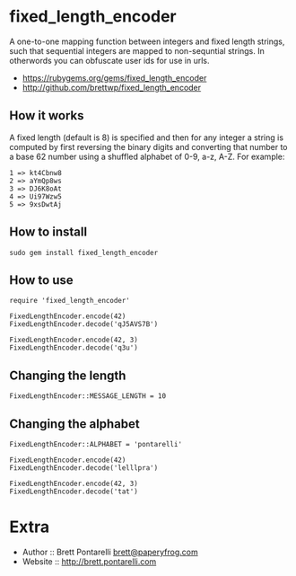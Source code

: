 # fixed_length_encoder

A one-to-one mapping function between integers and fixed length strings, such that sequential integers
are mapped to non-sequntial strings.  In otherwords you can obfuscate user ids for use in urls.

* https://rubygems.org/gems/fixed_length_encoder
* http://github.com/brettwp/fixed_length_encoder

## How it works

A fixed length (default is 8) is specified and then for any integer a string is computed by first reversing
the binary digits and converting that number to a base 62 number using a shuffled alphabet of
0-9, a-z, A-Z.  For example:

    1 => kt4Cbnw8
    2 => aYmQp8ws 
    3 => DJ6K8oAt 
    4 => Ui97Wzw5
    5 => 9xsDwtAj 

## How to install

    sudo gem install fixed_length_encoder

## How to use

    require 'fixed_length_encoder'

    FixedLengthEncoder.encode(42)
    FixedLengthEncoder.decode('qJ5AVS7B')

    FixedLengthEncoder.encode(42, 3)
    FixedLengthEncoder.decode('q3u')

## Changing the length

    FixedLengthEncoder::MESSAGE_LENGTH = 10

## Changing the alphabet

    FixedLengthEncoder::ALPHABET = 'pontarelli'

    FixedLengthEncoder.encode(42)
    FixedLengthEncoder.decode('lelllpra')

    FixedLengthEncoder.encode(42, 3)
    FixedLengthEncoder.decode('tat')

# Extra

* Author  :: Brett Pontarelli <brett@paperyfrog.com>
* Website :: http://brett.pontarelli.com
